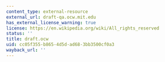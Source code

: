 ```yaml
---
content_type: external-resource
external_url: draft-qa.ocw.mit.edu
has_external_license_warning: true
license: https://en.wikipedia.org/wiki/All_rights_reserved
status: ''
title: draft.ocw
uid: cc05f355-b865-4d5d-ad68-3bb3500cf0a3
wayback_url: ''
---
```

